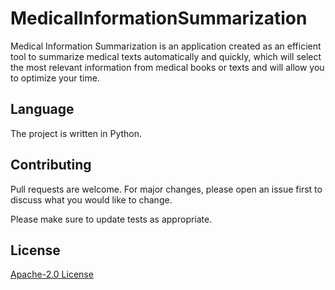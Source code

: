 # MedicalInformationSummarization

Medical Information Summarization is an application created as an efficient tool to summarize medical texts automatically and quickly, which will select the most relevant information from medical books or texts and will allow you to optimize your time.

## Language
The project is written in Python.


## Contributing
Pull requests are welcome. For major changes, please open an issue first to discuss what you would like to change.

Please make sure to update tests as appropriate.

## License
[ Apache-2.0 License](http://www.apache.org/licenses/)

